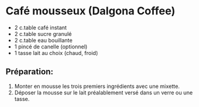 # Café mousseux (Dalgona Coffee)

- 2 c.table café instant
- 2 c.table sucre granulé
- 2 c.table eau bouillante
- 1 pincé de canelle (optionnel)
- 1 tasse lait au choix (chaud, froid)

## Préparation:

1. Monter en mousse les trois premiers ingrédients avec une mixette.
2. Déposer la mousse sur le lait préalablement versé dans un verre ou une tasse.